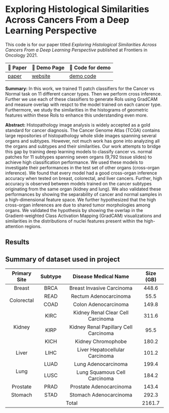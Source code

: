 # Exploring Histological Similarities Across Cancers From a Deep Learning Perspective

This code is for our paper titled *Exploring Histological Similarities Across Cancers From a Deep Learning Perspective* published at Frontiers in Oncology 2021.


|   📝 Paper   |   📑 Demo Page  |    📑 Code for demo  | 
|-----------|-------------------|-------------------|
| [paper](https://www.frontiersin.org/articles/10.3389/fonc.2022.842759/full) | [website](https://bhasha.iiit.ac.in/tcga_cross_organ_project) | [demo code](https://github.com/piyush01123/tcga_app)



**Summary:** In this work, we trained 11 patch classifiers for the Cancer vs Normal task on 11 different cancer types. Then we perform cross inference. Further we use each of these classifiers to generate RoIs using GradCAM and measure overlap with respct to the model trained on each cancer type. Furthermore, we study the similarities in the histograms of geometric features within these RoIs to enhance this understanding even more.


**Abstract:** Histopathology image analysis is widely accepted as a gold standard for cancer diagnosis. The Cancer Genome Atlas (TCGA) contains large repositories of histopathology whole slide images spanning several organs and subtypes. However, not much work has gone into analyzing all the organs and subtypes and their similarities. Our work attempts to bridge this gap by training deep learning models to classify cancer vs. normal patches for 11 subtypes spanning seven organs (9,792 tissue slides) to achieve high classification performance. We used these models to investigate their performances in the test set of other organs (cross-organ inference). We found that every model had a good cross-organ inference accuracy when tested on breast, colorectal, and liver cancers. Further, high accuracy is observed between models trained on the cancer subtypes originating from the same organ (kidney and lung). We also validated these performances by showing the separability of cancer and normal samples in a high-dimensional feature space. We further hypothesized that the high cross-organ inferences are due to shared tumor morphologies among organs. We validated the hypothesis by showing the overlap in the Gradient-weighted Class Activation Mapping (GradCAM) visualizations and similarities in the distributions of nuclei features present within the high-attention regions.

## Results




## Summary of dataset used in project

<table style="text-align: center">
<thead>
  <tr>
    <th>Primary Site</th>
    <th> Subtype</th>
    <th>Disease Medical Name</th>
    <th>Size (GB)</th>
  </tr>
</thead>
<tbody>
  <tr>
    <td>Breast</td>
    <td>BRCA</td>
    <td>Breast Invasive Carcinoma</td>
    <td>448.6</td>
  </tr>
  <tr>
    <td rowspan="2">Colorectal </td>
    <td>READ</td>
    <td>Rectum Adenocarcinoma</td>
    <td>55.5</td>
  </tr>
  <tr>
    <td>COAD</td>
    <td>Colon Adenocarcinoma</td>
    <td>149.8</td>
  </tr>
  <tr>
    <td  rowspan="3">Kidney </td>
    <td>KIRC</td>
    <td>Kidney Renal Clear Cell Carcinoma</td>
    <td>311.6</td>
  </tr>
  <tr>
    <td>KIRP</td>
    <td>Kidney Renal Papillary Cell Carcinoma</td>
    <td>95.5</td>
  </tr>
  <tr>
    <td>KICH</td>
    <td>Kidney Chromophobe</td>
    <td>180.2</td>
  </tr>
  <tr>
    <td>Liver</td>
    <td>LIHC</td>
    <td>Liver Hepatocellular Carcinoma</td>
    <td>101.2</td>
  </tr>
  <tr>
    <td  rowspan="2">Lung</td>
    <td>LUAD</td>
    <td>Lung Adenocarcinoma</td>
    <td>199.4</td>
  </tr>
  <tr>
    <td>LUSC</td>
    <td>Lung Squamous Cell Carcinoma</td>
    <td>184.2</td>
  </tr>
  <tr>
    <td>Prostate</td>
    <td>PRAD</td>
    <td>Prostate Adenocarcinoma</td>
    <td>143.4</td>
  </tr>
  <tr>
    <td>Stomach</td>
    <td>STAD</td>
    <td>Stomach Adenocarcinoma</td>
    <td>292.3</td>
  </tr>
  <tr>
    <td colspan="3">Total</td>
    <td>2161.7</td>
  </tr>
</tbody>
</table>


